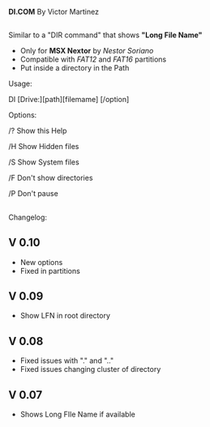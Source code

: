 **DI.COM**
By Victor Martinez
##


Similar to a "DIR command" that shows **"Long File Name"**

- Only for **MSX Nextor** by *Nestor Soriano*
- Compatible with *FAT12* and *FAT16* partitions
- Put inside a directory in the Path


Usage:

DI [Drive:][path][filemame]   [/option]

Options:

/?  Show this Help

/H  Show Hidden files

/S  Show System files

/F  Don't show directories

/P  Don't pause




##
Changelog:

V 0.10
------

 - New options
 - Fixed in partitions


V 0.09
------

 - Show LFN in root directory

V 0.08
------

 - Fixed issues with "." and ".."
 - Fixed issues changing cluster of directory

V 0.07
------

 - Shows Long FIle Name if available
